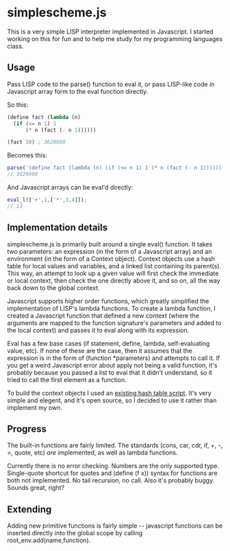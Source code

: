 simplescheme.js
===============

This is a very simple LISP interpreter implemented in Javascript. I started working on this for fun and to help me study for my programming languages class.

Usage
-----

Pass LISP code to the parse() function to eval it, or pass LISP-like code in Javascript array form to the eval function directly.

So this:

```scheme
(define fact (lambda (n)
  (if (<= n 1) 1
      (* n (fact (- n 1))))))

(fact 10) ; 3628800
```

Becomes this:

```javascript
parse('(define fact (lambda (n) (if (<= n 1) 1 (* n (fact (- n 1))))))(fact 10)');
// 3629900
```

And Javascript arrays can be eval'd directly:

```javascript
eval_l(['+',1,['*',3,4]]);
// 13
```

Implementation details
----------------------

simplescheme.js is primarily built around a single eval() function. It takes two parameters: an expression (in the form of a Javascript array) and an environment (in the form of a Context object). Context objects use a hash table for local values and variables, and a linked list containing its parent(s). This way, an attempt to look up a given value will first check the immediate or local context, then check the one directly above it, and so on, all the way back down to the global context.

Javascript supports higher order functions, which greatly simplified the implementation of LISP's lambda functions. To create a lambda function, I created a Javascript function that defined a new context (where the arguments are mapped to the function signature's parameters and added to the local context) and passes it to eval along with its expression.

Eval has a few base cases (if statement, define, lambda, self-evaluating value, etc). If none of these are the case, then it assumes that the expression is in the form of (function *parameters) and attempts to call it. If you get a weird Javascript error about apply not being a valid function, it's probably because you passed a list to eval that it didn't understand, so it tried to call the first element as a function.

To build the context objects I used an [existing hash table script](http://rick.measham.id.au/javascript/hash.htm). It's very simple and elegent, and it's open source, so I decided to use it rather than implement my own.

Progress
--------

The built-in functions are fairly limited. The standards (cons, car, cdr, if, +, -, =, quote, etc) _are_ implemented, as well as lambda functions.

Currently there is no error checking. Numbers are the only supported type. Single-quote shortcut for quotes and (define (f x)) syntax for functions are both not implemented. No tail recursion, no call. Also it's probably buggy. Sounds great, right?

Extending
---------

Adding new primitive functions is fairly simple -- javascript functions can be inserted directly into the global scope by calling root_env.add(name,function).
